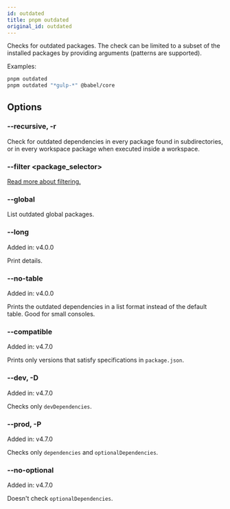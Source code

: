 ```yaml
---
id: outdated
title: pnpm outdated
original_id: outdated
---
```


Checks for outdated packages. The check can be limited to a subset of the
installed packages by providing arguments (patterns are supported).

Examples:
```sh
pnpm outdated
pnpm outdated "*gulp-*" @babel/core
```

## Options

### --recursive, -r

Check for outdated dependencies in every package found in subdirectories, or in
every workspace package when executed inside a workspace.

### --filter \<package_selector>

[Read more about filtering.](../filtering)

### --global

List outdated global packages.

### --long

Added in: v4.0.0

Print details.

### --no-table

Added in: v4.0.0

Prints the outdated dependencies in a list format instead of the default table.
Good for small consoles.

### --compatible

Added in: v4.7.0

Prints only versions that satisfy specifications in `package.json`.

### --dev, -D

Added in: v4.7.0

Checks only `devDependencies`.

### --prod, -P

Added in: v4.7.0

Checks only `dependencies` and `optionalDependencies`.

### --no-optional

Added in: v4.7.0

Doesn't check `optionalDependencies`.
